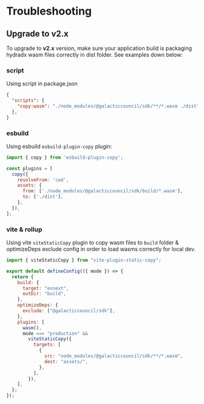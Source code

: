 # Troubleshooting

## Upgrade to v2.x

To upgrade to **v2.x** version, make sure your application build is packaging hydradx wasm files correctly
in dist folder. See examples down below:

### script

Using script in package.json

```json
{
  "scripts": {
    "copy:wasm": "./node_modules/@galacticcouncil/sdk/**/*.wasm ./dist"
  },
}
```

### esbuild

Using esbuild `esbuild-plugin-copy` plugin:

```javascript
import { copy } from 'esbuild-plugin-copy';

const plugins = [
  copy({
    resolveFrom: 'cwd',
    assets: {
      from: ['./node_modules/@galacticcouncil/sdk/build/*.wasm'],
      to: ['./dist'],
    },
  }),
];
```

### vite & rollup

Using vite `viteStaticCopy` plugin to copy wasm files to `build` folder & optimizeDeps exclude config in order
to load wasms correctly for local dev.

```javascript
import { viteStaticCopy } from "vite-plugin-static-copy";

export default defineConfig(({ mode }) => {
  return {
    build: {
      target: "esnext",
      outDir: "build",
    },
    optimizeDeps: {
      exclude: ["@galacticcouncil/sdk"],
    },
    plugins: [
      wasm(),
      mode === "production" &&
        viteStaticCopy({
          targets: [
            {
              src: "node_modules/@galacticcouncil/sdk/**/*.wasm",
              dest: "assets/",
            },
          ],
        }),
    ],
  };
});
```
